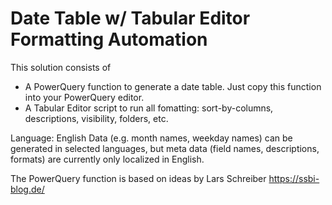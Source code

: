 # Date Table w/ Tabular Editor Formatting Automation

This solution consists of

* A PowerQuery function to generate a date table. Just copy this function into your PowerQuery editor.
* A Tabular Editor script to run all fomatting: sort-by-columns, descriptions, visibility, folders, etc.

Language: English
Data (e.g. month names, weekday names) can be generated in selected languages, but meta data (field names, descriptions, formats) are currently only localized in English.

The PowerQuery function is based on ideas by Lars Schreiber https://ssbi-blog.de/
